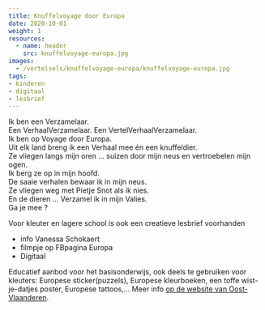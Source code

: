 ```yaml
---
title: Knuffelvoyage door Europa
date: 2020-10-01
weight: 1
resources:
  - name: header
    src: knuffelvoyage-europa.jpg
images:
  - /vertelsels/knuffelvoyage-europa/knuffelvoyage-europa.jpg
tags:
- kinderen
- digitaal
- lesbrief
---
```


Ik ben een Verzamelaar.  
Een VerhaalVerzamelaar. Een VertelVerhaalVerzamelaar.   
Ik ben op Voyage door Europa.   
Uit elk land breng ik een Verhaal mee én een knuffeldier.  
Ze vliegen langs mijn oren … suizen door mijn neus en vertroebelen mijn ogen.   
Ik berg ze op in mijn hoofd.  
De saaie verhalen bewaar ik in mijn neus.   
Ze vliegen weg met Pietje Snot als ik nies.  
En de dieren … Verzamel ik in mijn Valies.   
Ga je mee ?  
  
Voor kleuter en lagere school is ook een creatieve lesbrief voorhanden  
+ info Vanessa Schokaert  
+ filmpje op FBpagina Europa  
+ Digitaal

Educatief aanbod voor het basisonderwijs, ook deels te gebruiken voor kleuters: Europese sticker(puzzels), Europese kleurboeken, een toffe wist-je-datjes poster, Europese tattoos,… Meer info [op de website van Oost-Vlaanderen](https://oost-vlaanderen.be/internationaal-samenwerken/europa/informatiepunt-europadirectied.html).
